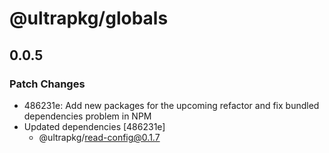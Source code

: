 # @ultrapkg/globals

## 0.0.5

### Patch Changes

- 486231e: Add new packages for the upcoming refactor and fix bundled dependencies problem in NPM
- Updated dependencies [486231e]
  - @ultrapkg/read-config@0.1.7
